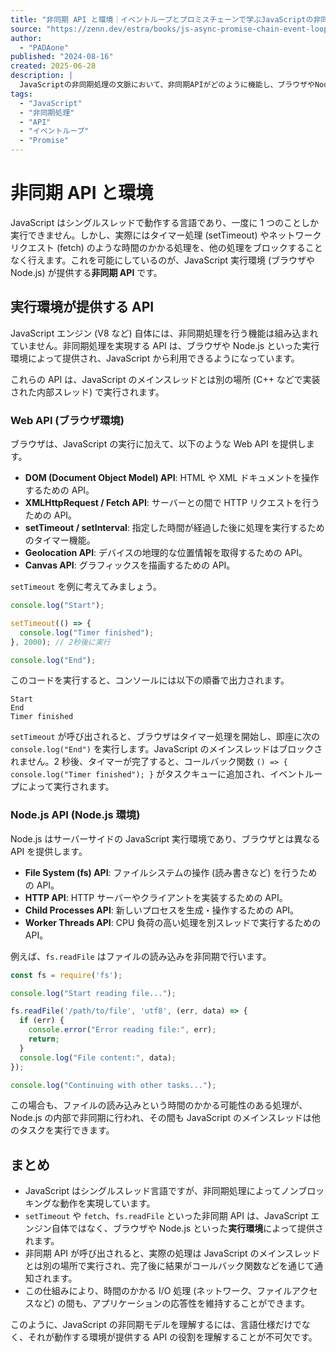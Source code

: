 ```yaml
---
title: "非同期 API と環境｜イベントループとプロミスチェーンで学ぶJavaScriptの非同期処理"
source: "https://zenn.dev/estra/books/js-async-promise-chain-event-loop/viewer/f-epasync-asynchronous-apis"
author:
  - "PADAone"
published: "2024-08-16"
created: 2025-06-28
description: |
  JavaScriptの非同期処理の文脈において、非同期APIがどのように機能し、ブラウザやNode.jsといった実行環境によって提供されるかを解説します。
tags:
  - "JavaScript"
  - "非同期処理"
  - "API"
  - "イベントループ"
  - "Promise"
---
```


# 非同期 API と環境

JavaScript はシングルスレッドで動作する言語であり、一度に 1 つのことしか実行できません。しかし、実際にはタイマー処理 (setTimeout) やネットワークリクエスト (fetch) のような時間のかかる処理を、他の処理をブロックすることなく行えます。これを可能にしているのが、JavaScript 実行環境 (ブラウザや Node.js) が提供する**非同期 API** です。

## 実行環境が提供する API

JavaScript エンジン (V8 など) 自体には、非同期処理を行う機能は組み込まれていません。非同期処理を実現する API は、ブラウザや Node.js といった実行環境によって提供され、JavaScript から利用できるようになっています。

これらの API は、JavaScript のメインスレッドとは別の場所 (C++ などで実装された内部スレッド) で実行されます。

### Web API (ブラウザ環境)

ブラウザは、JavaScript の実行に加えて、以下のような Web API を提供します。

* **DOM (Document Object Model) API**: HTML や XML ドキュメントを操作するための API。
* **XMLHttpRequest / Fetch API**: サーバーとの間で HTTP リクエストを行うための API。
* **setTimeout / setInterval**: 指定した時間が経過した後に処理を実行するためのタイマー機能。
* **Geolocation API**: デバイスの地理的な位置情報を取得するための API。
* **Canvas API**: グラフィックスを描画するための API。

`setTimeout` を例に考えてみましょう。

```js
console.log("Start");

setTimeout(() => {
  console.log("Timer finished");
}, 2000); // 2秒後に実行

console.log("End");
```

このコードを実行すると、コンソールには以下の順番で出力されます。

```
Start
End
Timer finished
```

`setTimeout` が呼び出されると、ブラウザはタイマー処理を開始し、即座に次の `console.log("End")` を実行します。JavaScript のメインスレッドはブロックされません。2 秒後、タイマーが完了すると、コールバック関数 `() => { console.log("Timer finished"); }` がタスクキューに追加され、イベントループによって実行されます。

### Node.js API (Node.js 環境)

Node.js はサーバーサイドの JavaScript 実行環境であり、ブラウザとは異なる API を提供します。

* **File System (fs) API**: ファイルシステムの操作 (読み書きなど) を行うための API。
* **HTTP API**: HTTP サーバーやクライアントを実装するための API。
* **Child Processes API**: 新しいプロセスを生成・操作するための API。
* **Worker Threads API**: CPU 負荷の高い処理を別スレッドで実行するための API。

例えば、`fs.readFile` はファイルの読み込みを非同期で行います。

```js
const fs = require('fs');

console.log("Start reading file...");

fs.readFile('/path/to/file', 'utf8', (err, data) => {
  if (err) {
    console.error("Error reading file:", err);
    return;
  }
  console.log("File content:", data);
});

console.log("Continuing with other tasks...");
```

この場合も、ファイルの読み込みという時間のかかる可能性のある処理が、Node.js の内部で非同期に行われ、その間も JavaScript のメインスレッドは他のタスクを実行できます。

## まとめ

* JavaScript はシングルスレッド言語ですが、非同期処理によってノンブロッキングな動作を実現しています。
* `setTimeout` や `fetch`、`fs.readFile` といった非同期 API は、JavaScript エンジン自体ではなく、ブラウザや Node.js といった**実行環境**によって提供されます。
* 非同期 API が呼び出されると、実際の処理は JavaScript のメインスレッドとは別の場所で実行され、完了後に結果がコールバック関数などを通じて通知されます。
* この仕組みにより、時間のかかる I/O 処理 (ネットワーク、ファイルアクセスなど) の間も、アプリケーションの応答性を維持することができます。

このように、JavaScript の非同期モデルを理解するには、言語仕様だけでなく、それが動作する環境が提供する API の役割を理解することが不可欠です。
